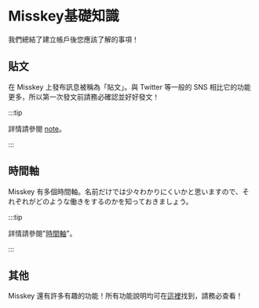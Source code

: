 # Misskey基礎知識

我們總結了建立帳戶後您應該了解的事項！

## 貼文

在 Misskey 上發布訊息被稱為「貼文」。與 Twitter 等一般的 SNS 相比它的功能更多，所以第一次發文前請務必確認並好好發文！

:::tip

詳情請參閱 [note](/docs/for-users/features/note/)。

:::

## 時間軸

Misskey 有多個時間軸。名前だけでは少々わかりにくいかと思いますので、それぞれがどのような働きをするのかを知っておきましょう。

:::tip

詳情請參閱"[時間軸](/docs/for-users/features/timeline/)"。

:::

## 其他

Misskey 還有許多有趣的功能！所有功能說明均可在[這裡](/docs/for-users/features/)找到，請務必查看！
